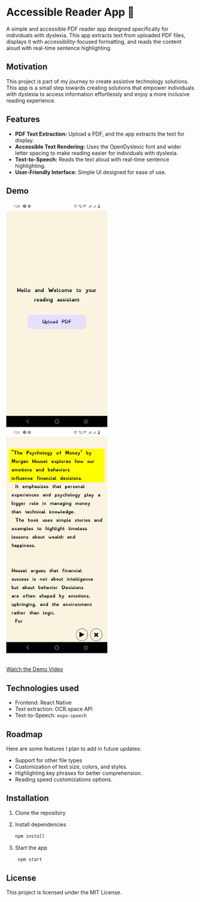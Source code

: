 # Accessible Reader App 📱

A simple and accessible PDF reader app designed specifically for individuals with dyslexia. This app extracts text from uploaded PDF files, displays it with accessibility-focused formatting, and reads the content aloud with real-time sentence highlighting.

## Motivation

This project is part of my journey to create assistive technology solutions. This app is a small step towards creating solutions that empower individuals with dyslexia to access information effortlessly and enjoy a more inclusive reading experience.


## Features

- **PDF Text Extraction:** Upload a PDF, and the app extracts the text for display.
- **Accessible Text Rendering:** Uses the OpenDyslexic font and wider letter spacing to make reading easier for individuals with dyslexia.
- **Text-to-Speech:** Reads the text aloud with real-time sentence highlighting.
- **User-Friendly Interface:** Simple UI designed for ease of use.

## Demo

<div>
  <img src="./assets/demo/LandingPage.jpeg" alt="landingPage" height="600">
  <img src="./assets/demo/Reader.jpeg" alt="Reader" height="600">
</div>
<br>

[Watch the Demo Video](https://vimeo.com/1037193855?share=copy)

## Technologies used

- Frontend: React Native
- Text extraction: OCR.space API
- Text-to-Speech: `expo-speech`
  
## Roadmap

Here are some features I plan to add in future updates:
- Support for other file types
- Customization of text size, colors, and styles.
- Highlighting key phrases for better comprehension.
- Reading speed customizations options.


## Installation

1. Clone the repository
2. Install dependencies

   ```bash
   npm install
   ```

3. Start the app

   ```bash
    npm start
   ```

## License

This project is licensed under the MIT License.









